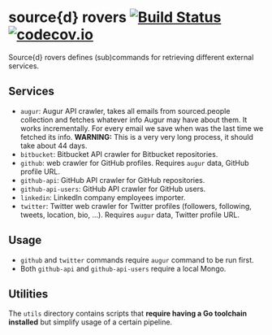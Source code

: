 # source{d} rovers [![Build Status](http://drone.srcd.host/api/badges/src-d/rovers/status.svg)](http://drone.srcd.host/src-d/rovers) [![codecov.io](https://codecov.io/github/src-d/rovers/coverage.svg?branch=master&token=ObiptJsBpW)](https://codecov.io/github/src-d/rovers?branch=master)

Source{d} rovers defines (sub)commands for retrieving different external services.

## Services

- `augur`: Augur API crawler, takes all emails from sourced.people collection and fetches whatever info Augur may have about them. It works incrementally. For every email we save when was the last time we fetched its info. **WARNING:** This is a very very long process, it should take about 44 days.
- `bitbucket`: Bitbucket API crawler for Bitbucket repositories.
- `github`: web crawler for GitHub profiles. Requires `augur` data, GitHub profile URL.
- `github-api`: GitHub API crawler for GitHub repositories.
- `github-api-users`: GitHub API crawler for GitHub users.
- `linkedin`: LinkedIn company employees importer.
- `twitter`: Twitter web crawler for Twitter profiles (followers, following, tweets, location, bio, ...). Requires `augur` data, Twitter profile URL.

## Usage

- `github` and `twitter` commands require `augur` command to be run first.
- Both `github-api` and `github-api-users` require a local Mongo.

## Utilities

The `utils` directory contains scripts that **require having a Go toolchain installed** but simplify usage of a certain pipeline.
